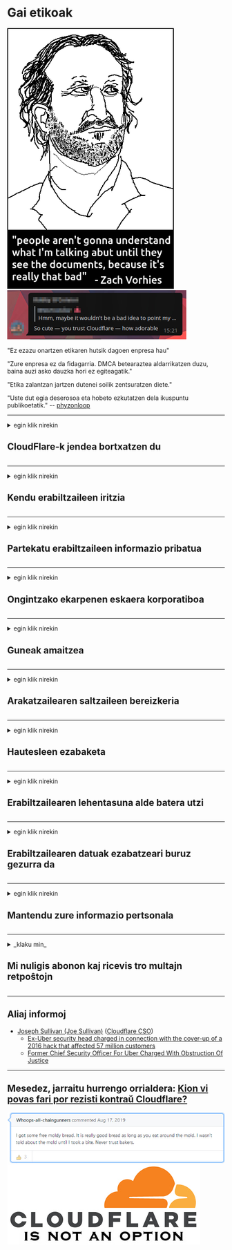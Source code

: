 # Gai etikoak

![](../image/itsreallythatbad.jpg)
![](../image/telegram/c81238387627b4bfd3dcd60f56d41626.jpg)

"Ez ezazu onartzen etikaren hutsik dagoen enpresa hau"

"Zure enpresa ez da fidagarria. DMCA betearaztea aldarrikatzen duzu, baina auzi asko dauzka hori ez egiteagatik."

"Etika zalantzan jartzen dutenei soilik zentsuratzen diete."

"Uste dut egia deserosoa eta hobeto ezkutatzen dela ikuspuntu publikoetatik."  -- [phyzonloop](https://twitter.com/phyzonloop)


---


<details>
<summary>egin klik nirekin

## CloudFlare-k jendea bortxatzen du
</summary>


Cloudflare-k spam mezu elektronikoak bidaltzen ditu Cloudflare ez diren erabiltzaileei.

- Aukeratu duten harpidedunei mezu elektronikoak soilik bidali
- Erabiltzaileak "gelditu" esaten duenean, utzi posta elektronikoa bidaltzeari

Sinplea da. Baina Cloudflarek ez du axola.
Cloudflarek esan du bere zerbitzua erabiliz iruzur edo erasotzaile guztiak geldiaraz ditzaketela.
Nola gelditu dezakegu Cloudflare Cloudflare aktibatu gabe?


| 🖼 | 🖼 |
| --- | --- |
| ![](../image/cfspam01.jpg) | ![](../image/cfspam03.jpg) |
| ![](../image/cfspam02.jpg) | ![](../image/cfspambrittany.jpg)<br>![](../image/cfspamtwtr.jpg) |

</details>

---

<details>
<summary>egin klik nirekin

## Kendu erabiltzaileen iritzia
</summary>


Cloudflare zentsoreen kritika negatiboak.
Cloudflareren aurkako testua Twitter-en argitaratzen baduzu, Cloudflare-ko langilearen erantzuna lortzeko aukera duzu "Ez, ez da" mezuarekin.
Iritzi negatiboen edozein iruzkinetan argitaratzen baduzu, zentsuratzen saiatuko dira.


| 🖼 | 🖼 |
| --- | --- |
| ![](../image/cfcenrev_01.jpg)<br>![](../image/cfcenrev_02.jpg) | ![](../image/cfcenrev_03.jpg) |

</details>

---

<details>
<summary>egin klik nirekin

## Partekatu erabiltzaileen informazio pribatua
</summary>


Cloudflarek jazarpen arazo larriak ditu.
Cloudflare-k ostalatutako guneekin kexatzen direnen informazio pertsonala partekatzen du.
Batzuetan zure egiazko NANa eskatzen dizute.
Jazarpena, erasoa, hiltzea edo hiltzea nahi ez baduzu, hobe Cloudflared webguneetatik aldendu.


| 🖼 | 🖼 |
| --- | --- |
| ![](../image/cfdox_what.jpg) | ![](../image/cfdox_swat.jpg) |
| ![](../image/cfdox_kill.jpg) | ![](../image/cfdox_threat.jpg) |
| ![](../image/cfdox_dox.jpg) | ![](../image/cfdox_ex1.jpg) |
| ![](../image/cfabuseform.jpg) | ![](../image/cfdox_ex2.jpg) |

</details>

---

<details>
<summary>egin klik nirekin

## Ongintzako ekarpenen eskaera korporatiboa
</summary>


CloudFlare erakundeak ongintzazko ekarpenak eskatzen ditu.
Nahiko zoragarria da amerikar korporazio batek kausa onak eskatzea arrazoi onak dituzten irabazi asmorik gabeko erakundeekin batera.
Jendea blokeatzea gustatzen bazaizu edo beste batzuen denbora alferrik galtzen baduzu, agian pizzak batzuk eska ditzakezu Cloudflareko langileei.


![](../image/cfdonate.jpg)

</details>

---

<details>
<summary>egin klik nirekin

## Guneak amaitzea
</summary>


Zer egingo duzu zure gunea bat-batean jaisten bada?
Badira txostenak Cloudflare erabiltzailearen konfigurazioa edo zerbitzua geldiarazten ari dela inolako abisurik gabe ezabatzen ari direla.
Hornitzaile hobea aurkitzea gomendatzen dizugu.

![](../image/cftmnt.jpg)

</details>

---

<details>
<summary>egin klik nirekin

## Arakatzailearen saltzaileen bereizkeria
</summary>


CloudFlare-k lehentasunezko tratamendua ematen die Firefox erabiltzen dutenei Tor-arakatzaile ez diren erabiltzaileei Tor-en aurkako tratamendu etsaia ematen dieten bitartean.
Doakoak ez diren Javascript exekutatzearen zuzenek ez duten erabiltzaileek ere tratamendu etsaiak jasotzen dituzte.
Sarbide desberdintasuna sareko neutraltasun gehiegikeria eta botere gehiegikeria da.

![](../image/browdifftbcx.gif)

- Ezkerrean: Tor arakatzailea, eskuinean: Chrome. IP helbide bera.

![](../image/browserdiff.jpg)

- Ezker: Tor Arakatzailea Javascript desgaituta, Cookie gaituta
- Eskuinean: Chrome Javascript gaituta, Cookie desgaituta

![](../image/cfsiryoublocked.jpg)

- QuteBrowser (arakatzaile txikia) Tor gabe (Clearnet IP)

| ***Arakatzailea*** | ***Sarbide tratamendua*** |
| --- | --- |
| Tor Browser (Javascript gaituta dago) | sarbidea baimenduta dago |
| Firefox (Javascript gaituta dago) | sarbidea degradatua |
| Chromium (Javascript gaituta dago) | sarbidea degradatua |
| Chromium or Firefox (Javascript desgaituta dago) | sarrera debekatua |
| Chromium or Firefox (Cookie desgaituta dago) | sarrera debekatua |
| QuteBrowser | sarrera debekatua |
| lynx | sarrera debekatua |
| w3m | sarrera debekatua |
| wget | sarrera debekatua |


Zergatik ez duzu audio botoia erabiltzen erronka erraza konpontzeko?

Bai, audio botoia dago, baina beti ez du Tor funtzionatzen.
Mezu hau klik egiten duzunean jasoko duzu:

```
Saiatu berriro geroago
Baliteke zure ordenagailuak edo sareak kontsulta automatikoak bidaltzen dituela.
Gure erabiltzaileak babesteko, ezin dugu zure eskaera oraintxe prozesatu.
Xehetasun gehiago nahi izanez gero, bisitatu gure laguntza orria
```

</details>

---

<details>
<summary>egin klik nirekin

## Hautesleen ezabaketa
</summary>


AEBetako estatuetako hautesleek, azken finean, egoitzako estatu idazkariaren webgunearen bidez bozkatzeko erregistratzen dira.
Errepublikanoek kontrolatutako estatuko idazkariak hautesleen ezabapenean parte hartzen dute estatu idazkariaren web orria Cloudflare bidez proiektatuz.
Cloud erabiltzaileek Tor erabiltzaileen tratamendu etsaiak, MITM posizioak zaintza puntu globalizatua eta, oro har, duen zeregin kaltegarriak hautesle potentzialek erregistratzeari uzten diote.
Liberalek bereziki, pribatutasuna besarkatzen dute.
Boto-emaileen erregistro-formularioek hautesleen mailegu politikoari, helbide fisiko pertsonalari, gizarte segurantzako zenbakia eta jaiotze datari buruzko informazio sentikorra biltzen dute.
Estatu gehienek informazio horren azpimultzoa jendaurrean jartzen dute, baina Cloudflare-k informazio hori guztia norbaitek botoa erregistratzen duenean ikusten du.

Kontuan izan paperak erregistratzeak ez duela Cloudflare saihesten, izan ere, datuen sarbideko langileen idazkari nagusiak Cloudflare webgunea baliatuko du datuak sartzeko.

| 🖼 | 🖼 |
| --- | --- |
| ![](../image/cfvotm_01.jpg) | ![](../image/cfvotm_02.jpg) |

- Change.org webgune ospetsua da botoak bildu eta neurriak hartzeko.
“Nonahi ari da jendea kanpainak egiten, aldekoak mobilizatzen eta erabaki arduradunekin lan egiten irtenbideak bultzatzeko.”
Zoritxarrez, jende askok ezin du inolaz ere ikusi change.org Cloudflare-ren iragazki oldarkorra dela eta.
Eskaera sinatzen ari dira blokeatuta, eta, beraz, prozesu demokratiko batetik baztertzen dituzte.
OpenPetition esaterako hodeirik gabeko beste plataforma batzuk erabiltzeak arazoa konpontzen laguntzen du.

| 🖼 | 🖼 |
| --- | --- |
| ![](../image/changeorgasn.jpg) | ![](../image/changeorgtor.jpg) |

- Cloudflare-ren "Athenian Project" enpresak doako enpresentzako babesa eskaintzen die estatuko eta tokiko hauteskundeetako webguneei.
"Hautesleek informazioa eta hautesleen erregistroa sar dezakete" esan dute, baina hori gezurra da jende askok ezin du inolaz ere arakatu gunea.

</details>

---

<details>
<summary>egin klik nirekin

## Erabiltzailearen lehentasuna alde batera utzi
</summary>


Zerbait desaktibatzen baduzu, horren inguruko mezu elektronikorik ez jasotzea espero duzu.
Cloudflare-k erabiltzailearen lehentasuna baztertu eta datuak hirugarrenen korporazioekin partekatu bezeroaren baimenik gabe.
Doako plana erabiltzen ari bazara, batzuetan mezu elektronikoa bidaltzen dizute hileroko harpidetza erosteko.

![](../image/cfviopl_tp.jpg)

</details>

---

<details>
<summary>egin klik nirekin

## Erabiltzailearen datuak ezabatzeari buruz gezurra da
</summary>


Cloudflare bezeroaren blog ohiaren arabera, Cloudflare kontuak ezabatzeari buruz ari da.
Gaur egun, enpresa askok zure datuak gordetzen dituzte kontua itxi edo kendu ondoren.
Enpresa on gehienek aipatzen dute pribatutasun politikan.
Lainoa? Ez.

```
2019-08-05 CloudFlare-k nire kontua kendu zidatela berretsi zidan.
2019-10-02 CloudFlare-ren mezu elektronikoa jaso dut "bezero naizelako"
```

Cloudflare-k ez zuen "kendu" hitza ezagutzen.
Benetan kentzen bada, zergatik jaso du bezero ohiak mezu elektroniko bat?
Gainera, Cloudflare-ren pribatutasun politikak ez duela aipatzen aipatu du.

```
Pribatutasun politika berriak ez du inolako aipamenik egiten urte bateko datuak gordetzeaz.
```

![](../image/cfviopl_notdel.jpg)

Nola fidatu dezakezu Cloudflare haien pribatutasun politika Gezurrezkoa bada?

</details>

---

<details>
<summary>egin klik nirekin

## Mantendu zure informazio pertsonala
</summary>


Cloudflare kontua ezabatzea maila gogorra da.

```
Bidali laguntza-txartela "Kontua" kategoria erabiliz,
eta eskatu kontua ezabatzea mezuen gorputzean.
Ezabatu aurretik eskatu behar duzu ez dagoela domeinurik edo kreditu txartelik atxikita.
```

Baieztapen elektroniko hau jasoko duzu.

![](../image/cf_deleteandkeep.jpg)

"Ezabatzeko eskaera prozesatzen hasi gara" baina "Zure informazio pertsonala gordetzen jarraituko dugu".

Hau "konfiantza" al dezakezu?

</details>

---

<details>
<summary>_klaku min_

## Mi nuligis abonon kaj ricevis tro multajn retpoŝtojn
</summary>


La uzanto nuligis sian 'Cloudflare stream' abonon kaj li ricevas retpoŝtajn memorigilojn ĉiutage por rememorigi lin pri nuligita abono.
Ne estas malaprobita butono. Kiel vi ĉesas ĉi tiun frenezon?

![](../image/barrageemailcancelsubscription.jpg)

Cloudflare diris al ĉi tiu uzanto kontakti subtenteamo kaj peti ĉiujn viajn enhavojn forigi.

- [t](https://web.archive.org/web/20210412165334/https://twitter.com/JohnHaldson/status/1381651569247088650)

</details>

---

## Aliaj informoj

- [Joseph Sullivan (Joe Sullivan)](../cloudflare_inc/cloudflare_members.md) ([Cloudflare CSO](https://twitter.com/eastdakota/status/1296522269313785862))
  - [Ex-Uber security head charged in connection with the cover-up of a 2016 hack that affected 57 million customers](https://www.businessinsider.com/uber-data-hack-security-head-joe-sullivan-charged-cover-up-2020-8)
  - [Former Chief Security Officer For Uber Charged With Obstruction Of Justice](https://www.justice.gov/usao-ndca/pr/former-chief-security-officer-uber-charged-obstruction-justice)


---

## Mesedez, jarraitu hurrengo orrialdera:   [Kion vi povas fari por rezisti kontraŭ Cloudflare?](eu.action.md)

![](../image/freemoldybread.jpg)
![](../image/cfisnotanoption.jpg)

